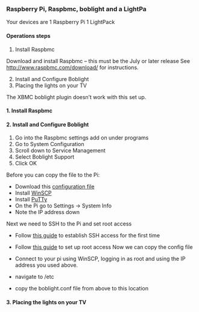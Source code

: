 ### Raspberry Pi, Raspbmc, boblight and a LightPa

Your devices are 1 Raspberry Pi 1 LightPack

#### Operations steps

1. Install Raspbmc

  Download and install Raspbmc – this must be the July or later release See http://www.raspbmc.com/download/ for instructions.

2. Install and Configure Boblight
3. Placing the lights on your TV

The XBMC boblight plugin doesn’t work with this set up.

    
#### 1. Install Raspbmc


#### 2. Install and Configure Boblight

1. Go into the Raspbmc settings add on under programs
2. Go to System Configuration
3. Scroll down to Service Management
4. Select Boblight Support
5. Click OK
 
Before you can copy the file to the Pi:

- Download this [configuration file](#https://skydrive.live.com/?cid=0f775ea9b6f34329&id=F775EA9B6F34329%211770)
- Install [WinSCP](#http://winscp.net/eng/download.php)
- Install [PuTTy](#http://www.chiark.greenend.org.uk/~sgtatham/putty/download.html)
- On the Pi go to Settings -> System Info
- Note the IP address down

Next we need to SSH to the Pi and set root access

- Follow [this guide](#http://htpcbuild.com/htpc-software/raspberry-pi-raspbmc/connecting-to-raspbmc-ssh/) to establish SSH access for the first time
- Follow [this guide](#http://www.raspbmc.com/wiki/user/root-access/)  to set up root access
Now we can copy the config file

- Connect to your pi using WinSCP, logging in as root and using the IP address you used above.
- navigate to /etc
- copy the boblight.conf file from above to this location

#### 3. Placing the lights on your TV
